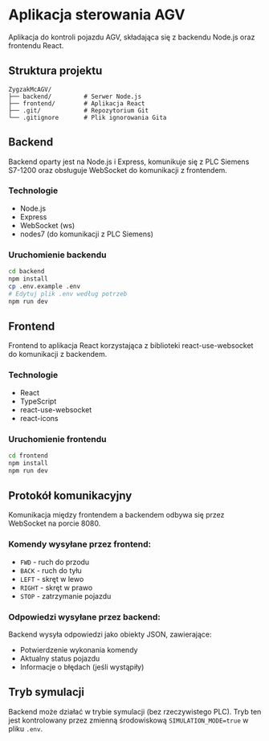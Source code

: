 ﻿# Aplikacja sterowania AGV

Aplikacja do kontroli pojazdu AGV, składająca się z backendu Node.js oraz frontendu React.

## Struktura projektu

```
ZygzakMcAGV/
├── backend/         # Serwer Node.js
├── frontend/        # Aplikacja React
├── .git/            # Repozytorium Git
└── .gitignore       # Plik ignorowania Gita
```

## Backend

Backend oparty jest na Node.js i Express, komunikuje się z PLC Siemens S7-1200 oraz obsługuje WebSocket do komunikacji z frontendem.

### Technologie
- Node.js
- Express
- WebSocket (ws)
- nodes7 (do komunikacji z PLC Siemens)

### Uruchomienie backendu

```bash
cd backend
npm install
cp .env.example .env
# Edytuj plik .env według potrzeb
npm run dev
```

## Frontend

Frontend to aplikacja React korzystająca z biblioteki react-use-websocket do komunikacji z backendem.

### Technologie
- React
- TypeScript
- react-use-websocket
- react-icons

### Uruchomienie frontendu

```bash
cd frontend
npm install
npm run dev
```

## Protokół komunikacyjny

Komunikacja między frontendem a backendem odbywa się przez WebSocket na porcie 8080.

### Komendy wysyłane przez frontend:
- `FWD` - ruch do przodu
- `BACK` - ruch do tyłu
- `LEFT` - skręt w lewo
- `RIGHT` - skręt w prawo
- `STOP` - zatrzymanie pojazdu

### Odpowiedzi wysyłane przez backend:
Backend wysyła odpowiedzi jako obiekty JSON, zawierające:
- Potwierdzenie wykonania komendy
- Aktualny status pojazdu
- Informacje o błędach (jeśli wystąpiły)

## Tryb symulacji

Backend może działać w trybie symulacji (bez rzeczywistego PLC). Tryb ten jest kontrolowany przez zmienną środowiskową `SIMULATION_MODE=true` w pliku `.env`.